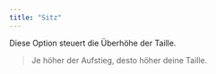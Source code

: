 ```yaml
---
title: "Sitz"
---
```


Diese Option steuert die Überhöhe der Taille.

> Je höher der Aufstieg, desto höher deine Taille.





